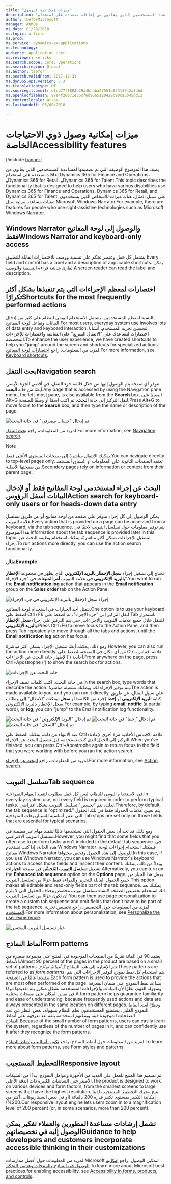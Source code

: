 ```yaml
---
title: "ميزات إمكانية الوصول"
description: "يصف هذا الموضوع الوظيفة التي تم تصميمها لمساعدة المستخدمين الذين يعانون من إعاقات متعددة على استخدام Dynamics 365 for Finance and Operations، وDynamics 365 for Retail، وDynamics 365 for Talent."
author: TLeforMicrosoft
manager: AnnBe
ms.date: 01/23/2018
ms.topic: article
ms.prod: 
ms.service: dynamics-ax-applications
ms.technology: 
audience: Application User
ms.reviewer: sericks
ms.search.scope: Core, Operations
ms.search.region: Global
ms.author: tlefor
ms.search.validFrom: 2017-12-31
ms.dyn365.ops.version: 7.3
ms.translationtype: HT
ms.sourcegitcommit: efcb77ff883b29a4bbaba27551e02311742afbbd
ms.openlocfilehash: 97e4f20871e36cf6d9665120428c90ca3b45dd13
ms.contentlocale: ar-sa
ms.lasthandoff: 05/08/2018

---
```


# <a name="accessibility-features"></a><span data-ttu-id="d7cf3-103">ميزات إمكانية وصول ذوي الاحتياجات الخاصة</span><span class="sxs-lookup"><span data-stu-id="d7cf3-103">Accessibility features</span></span>

[!include [banner](../includes/banner.md)]

<span data-ttu-id="d7cf3-104">يصف هذا الموضوع الوظيفة التي تم تصميمها لمساعدة المستخدمين الذين يعانون من إعاقات متعددة على استخدام Dynamics 365 for Finance and Operations، وDynamics 365 for Retail، وDynamics 365 for Talent.</span><span class="sxs-lookup"><span data-stu-id="d7cf3-104">This topic describes the functionality that is designed to help users who have various disabilities use Dynamics 365 for Finance and Operations, Dynamics 365 for Retail, and Dynamics 365 for Talent.</span></span> <span data-ttu-id="d7cf3-105">على سبيل المثال، هناك ميزات للأشخاص الذين يستخدمون تقنيات مساعدة مرئية، مثل Microsoft Windows Narrator.</span><span class="sxs-lookup"><span data-stu-id="d7cf3-105">For example, there are features for people who use sight-assistive technologies such as Microsoft Windows Narrator.</span></span>

## <a name="windows-narrator-and-keyboard-only-access"></a><span data-ttu-id="d7cf3-106">Windows Narrator والوصول إلى لوحة المفاتيح فقط</span><span class="sxs-lookup"><span data-stu-id="d7cf3-106">Windows Narrator and keyboard-only access</span></span>

<span data-ttu-id="d7cf3-107">يشتمل كل حقل وعنصر تحكم على تسمية ووصف للاختصارات القابلة للتطبيق.</span><span class="sxs-lookup"><span data-stu-id="d7cf3-107">Every field and control has a label and a description of applicable shortcuts.</span></span> <span data-ttu-id="d7cf3-108">يمكن لقارئ شاشة قراءة التسمية والوصف.</span><span class="sxs-lookup"><span data-stu-id="d7cf3-108">A screen reader can read the label and description.</span></span>

## <a name="shortcuts-for-the-most-frequently-performed-actions"></a><span data-ttu-id="d7cf3-109">اختصارات لمعظم الإجراءات التي يتم تنفيذها بشكل أكثر تكرارًا</span><span class="sxs-lookup"><span data-stu-id="d7cf3-109">Shortcuts for the most frequently performed actions</span></span>

<span data-ttu-id="d7cf3-110">بالنسبة لمعظم المستخدمين، يشتمل الاستخدام اليومي للنظام على كثير من إدخال البيانات وتفاعل لوحة المفاتيح.</span><span class="sxs-lookup"><span data-stu-id="d7cf3-110">For most users, everyday system use involves lots of data entry and keyboard interaction.</span></span> <span data-ttu-id="d7cf3-111">لتحسين تجربة المستخدم، أنشأنا اختصارات لتساعدك على "الانتقال السريع" على الشاشة واختصارات للإجراءات المخصصة.</span><span class="sxs-lookup"><span data-stu-id="d7cf3-111">To enhance the user experience, we have created shortcuts to help you "jump" around the screen and shortcuts for specialized actions.</span></span> <span data-ttu-id="d7cf3-112">لمزيد من المعلومات، راجع [اختصارات لوحة المفاتيح](shortcut-keys.md).</span><span class="sxs-lookup"><span data-stu-id="d7cf3-112">For more information, see [Keyboard shortcuts](shortcut-keys.md).</span></span>

## <a name="navigation-search"></a><span data-ttu-id="d7cf3-113">بحث التنقل</span><span class="sxs-lookup"><span data-stu-id="d7cf3-113">Navigation search</span></span>

<span data-ttu-id="d7cf3-114">تتوفر أي صفحة يتم الوصول إليها من خلال قائمة جزء التنقل، في أقصى الجزء الأيسر، أيضًا من خانة **البحث**.</span><span class="sxs-lookup"><span data-stu-id="d7cf3-114">Any page that is accessed by using the Navigation pane menu, the left-most pane, is also available from the **Search** box.</span></span> <span data-ttu-id="d7cf3-115">اضغط على Alt+G لنقل التركيز إلى خانة **البحث**، ثم اكتب اسمًا أو وصفًا للصفحة.</span><span class="sxs-lookup"><span data-stu-id="d7cf3-115">Press Alt+G to move focus to the **Search** box, and then type the name or description of the page.</span></span>

![تم إدخال "حساب مصرفي" في خانة البحث](media/6d08b0be32808221023e2aa92d69fd70.png)

<span data-ttu-id="d7cf3-117">لمزيد من المعلومات، راجع [بحث التنقل](navigation-search.md).</span><span class="sxs-lookup"><span data-stu-id="d7cf3-117">For more information, see [Navigation search](navigation-search.md).</span></span>

> [!NOTE]
> <span data-ttu-id="d7cf3-118">يمكنك الانتقال مباشرةً إلى صفحات المستوى الأعلى فقط.</span><span class="sxs-lookup"><span data-stu-id="d7cf3-118">You can navigate directly to top-level pages only.</span></span> <span data-ttu-id="d7cf3-119">تعتمد الصفحات الثانوية على المعلومات أو السياق المستمد من صفحتها الأصلية.</span><span class="sxs-lookup"><span data-stu-id="d7cf3-119">Secondary pages rely on information or context from their parent page.</span></span>

## <a name="action-search-for-keyboard-only-users-or-for-heads-down-data-entry"></a><span data-ttu-id="d7cf3-120">البحث عن إجراء لمستخدمي لوحة المفاتيح فقط أو لإدخال البيانات أسفل الرؤوس</span><span class="sxs-lookup"><span data-stu-id="d7cf3-120">Action search for keyboard-only users or for heads-down data entry</span></span>

<span data-ttu-id="d7cf3-121">يمكن الوصول إلى كل إجراء متوفر على صفحة من لوحة مفاتيح أو عن طريق تسلسل علامة التبويب.</span><span class="sxs-lookup"><span data-stu-id="d7cf3-121">Every action that is provided on a page can be accessed from a keyboard, via the tab sequence.</span></span> <span data-ttu-id="d7cf3-122">يتم توفير معلومات حول تسلسل التبويب لاحقًا في هذا الموضوع.</span><span class="sxs-lookup"><span data-stu-id="d7cf3-122">Information about the tab sequence is provided later in this topic.</span></span> <span data-ttu-id="d7cf3-123">لتشغيل الإجراءات بشكل أكثر مباشرةً، يمكنك استخدام وظيفة البحث عن إجراء.</span><span class="sxs-lookup"><span data-stu-id="d7cf3-123">To run actions more directly, you can use the action search functionality.</span></span>

### <a name="example"></a><span data-ttu-id="d7cf3-124">مثال</span><span class="sxs-lookup"><span data-stu-id="d7cf3-124">Example</span></span>

<span data-ttu-id="d7cf3-125">تحتاج إلى تشغيل إجراء **سجل الإخطار بالبريد الإلكتروني** الذي يظهر في مجموعة **الإخطار بالبريد الإلكتروني** في علامة التبويب **أمر المبيعات** في "جزء الإجراء".</span><span class="sxs-lookup"><span data-stu-id="d7cf3-125">You want to run the **Email notification log** action that appears in the **Email notification** group on the **Sales order** tab on the Action Pane.</span></span>

![إجراء سجل الإخطار بالبريد الإلكتروني في جزء الإجراء](media/f0d78399e7fafcd85ded1cd1e3d34f3c.jpg)

<span data-ttu-id="d7cf3-127">يتمثل أحد الخيارات في استخدام لوحة المفاتيح.</span><span class="sxs-lookup"><span data-stu-id="d7cf3-127">One option is to use your keyboard.</span></span> <span data-ttu-id="d7cf3-128">اضغط على Ctrl+F6 لنقل التركيز إلى "جزء الإجراء"، ثم اضغط على Tab باستمرار للتنقل خلال جميع علامات التبويب والإجراءات, حتى يتم التركيز على إجراء **سجل الإخطار بالبريد الإلكتروني**.</span><span class="sxs-lookup"><span data-stu-id="d7cf3-128">Press Ctrl+F6 to move focus to the Action Pane, and then press Tab repeatedly to move through all the tabs and actions, until the **Email notification log** action has focus.</span></span>

<span data-ttu-id="d7cf3-129">ومع ذلك، يمكنك أيضًا تشغيل الإجراء بشكل أكثر مباشرةً.</span><span class="sxs-lookup"><span data-stu-id="d7cf3-129">However, you can also run the action more directly.</span></span> <span data-ttu-id="d7cf3-130">من أي مكان في الصفحة، اضغط على Ctrl+علامة اقتباس أحادية (') لإظهار خانة البحث عن الإجراءات.</span><span class="sxs-lookup"><span data-stu-id="d7cf3-130">From anywhere on the page, press Ctrl+Apostrophe (') to show the search box for actions.</span></span>

![خانة البحث عن الإجراءات](media/80f7e8c5ac412fdf2c8a12f7728f135a.jpg)

<span data-ttu-id="d7cf3-132">في خانة البحث، اكتب كلمات تصف الإجراء.</span><span class="sxs-lookup"><span data-stu-id="d7cf3-132">In the search box, type words that describe the action.</span></span> <span data-ttu-id="d7cf3-133">يتم توفير الإجراء لك، ويمكنك تشغيله مباشرةً.</span><span class="sxs-lookup"><span data-stu-id="d7cf3-133">The action is made available to you, and you can run it directly.</span></span> <span data-ttu-id="d7cf3-134">على سبيل المثال، عن طريق كتابة **البريد الإلكتروني** أو **إخط** (جزء من الكلمة) أو **سجل**، يمكنك "الانتقال" إلى وظائف سجل الإخطار بالبريد الإلكتروني.</span><span class="sxs-lookup"><span data-stu-id="d7cf3-134">For example, by typing **email**, **notific** (a partial word), or **log**, you can "jump" to the Email notification log functionality.</span></span>

![تم إدخال "البريد الإلكتروني" في خانة البحث](media/image4.png) ![تم إدخال "إخط" في خانة البحث](media/image5.png) ![تم إدخال "السجل" في خانة البحث](media/image6.png)

<span data-ttu-id="d7cf3-138">عند الانتهاء من ذلك، يمكنك الضغط على Ctrl+علامة الاقتباس الأحادية مرة أخرى لإعادة التركيز إلى الحقل الذي كنت تستخدمه قبل تشغيل البحث عن الإجراء.</span><span class="sxs-lookup"><span data-stu-id="d7cf3-138">When you've finished, you can press Ctrl+Apostrophe again to return focus to the field that you were working with before you ran the action search.</span></span>

<span data-ttu-id="d7cf3-139">لمزيد من المعلومات، راجع [البحث عن الإجراء](action-search.md).</span><span class="sxs-lookup"><span data-stu-id="d7cf3-139">For more information, see [Action search](action-search.md).</span></span>

## <a name="tab-sequence"></a><span data-ttu-id="d7cf3-140">تسلسل التبويب</span><span class="sxs-lookup"><span data-stu-id="d7cf3-140">Tab sequence</span></span>

<span data-ttu-id="d7cf3-141">في الاستخدام اليومي للنظام، ليس كل حقل مطلوب لتنفيذ المهام النموذجية.</span><span class="sxs-lookup"><span data-stu-id="d7cf3-141">In everyday system use, not every field is required in order to perform typical tasks.</span></span> <span data-ttu-id="d7cf3-142">لذلك، يتم "تحسين" تسلسل التبويب بشكل افتراضي.</span><span class="sxs-lookup"><span data-stu-id="d7cf3-142">Therefore, by default, the tab sequence is "optimized."</span></span> <span data-ttu-id="d7cf3-143">يتم تعيين علامات الجدولة فقط في تلك الحقول التي تعتبر أساسية للسيناريوهات النموذجية.</span><span class="sxs-lookup"><span data-stu-id="d7cf3-143">Tab stops are set only on those fields that are essential for typical scenarios.</span></span>

<span data-ttu-id="d7cf3-144">ومع ذلك، قد تجد أن بعض الحقول التي تستخدمها غالبًا لتنفيذ مهام غير مضمنة في تسلسل التبويب الافتراضي.</span><span class="sxs-lookup"><span data-stu-id="d7cf3-144">However, you might find that some fields that you often use to perform tasks aren't included in the default tab sequence.</span></span> <span data-ttu-id="d7cf3-145">في هذه الحالة، إذا كنت تستخدم Windows Narrator، فيمكنك استخدام إجراءات لوحة مفاتيح Windows Narrator للوصول إلى هذه الحقول وفحص محتواها.</span><span class="sxs-lookup"><span data-stu-id="d7cf3-145">In this case, if you use Windows Narrator, you can use Windows Narrator's keyboard actions to access those fields and inspect their content.</span></span> <span data-ttu-id="d7cf3-146">وبدلاً من ذلك، يمكنك تشغيل **تسلسل التبويب المُحسَّن** في صفحة **الخيارات**.</span><span class="sxs-lookup"><span data-stu-id="d7cf3-146">Alternatively, you can turn on the **Enhanced tab sequence** option on the **Options** page.</span></span> <span data-ttu-id="d7cf3-147">يجعل هذا الخيار من جميع الحقول القابلة للتحرير وللقراءة فقط جزءًا من تسلسل التبويب.</span><span class="sxs-lookup"><span data-stu-id="d7cf3-147">This option makes all editable and read-only fields part of the tab sequence.</span></span> <span data-ttu-id="d7cf3-148">يمكنك بعد ذلك استخدام تخصيص الصفحة لإنشاء تسلسل تبويب مخصص وحذف الحقول التي لا يلزم أن تكون جزءًا من تسلسل التبويب.</span><span class="sxs-lookup"><span data-stu-id="d7cf3-148">You can then use page personalization to create a custom tab sequence and omit fields that don't have to be part of the tab sequence.</span></span> <span data-ttu-id="d7cf3-149">لمزيد من المعلومات حول التخصيص، راجع [تخصيص تجربة المستخدم](personalize-user-experience.md).</span><span class="sxs-lookup"><span data-stu-id="d7cf3-149">For more information about personalization, see [Personalize the user experience](personalize-user-experience.md).</span></span>

![خيار تسلسل التبويب المحسن](media/8c0f12bbb3f26032997ef0ba95d89b6a.png)

## <a name="form-patterns"></a><span data-ttu-id="d7cf3-151">أنماط النماذج</span><span class="sxs-lookup"><span data-stu-id="d7cf3-151">Form patterns</span></span>

<span data-ttu-id="d7cf3-152">يعتمد 90 في المائة تقريبًا من الصفحات الموجودة في المنتج على مجموعة صغيرة من الأنماط.</span><span class="sxs-lookup"><span data-stu-id="d7cf3-152">Almost 90 percent of the pages in the product are based on a small set of patterns.</span></span> <span data-ttu-id="d7cf3-153">تتم الإشارة إلى هذه النماذج كـ *أنماط نماذج*.</span><span class="sxs-lookup"><span data-stu-id="d7cf3-153">These patterns are referred to as *form patterns*.</span></span> <span data-ttu-id="d7cf3-154">يتم استخدام كل نمط نموذج لتوفير الإجراءات التي يتم تنفيذها غالبًا في الصفحة.</span><span class="sxs-lookup"><span data-stu-id="d7cf3-154">Each form pattern is used to provide the actions that are most often performed on the page.</span></span> <span data-ttu-id="d7cf3-155">يساعد نمط النموذج على ضمان المعرفة وسهولة الفهم، نظرًا لأن البيانات والإجراءات المستخدمة بشكل متكرر يتم تقديمها دومًا في نفس المكان على صفحات مختلفة.</span><span class="sxs-lookup"><span data-stu-id="d7cf3-155">A form pattern helps guarantee familiarity and ease of understanding, because frequently used actions and data are always presented in the same location on different pages.</span></span> <span data-ttu-id="d7cf3-156">ونظرًا لعدد أنماط النموذج القليل، يستطيع المستخدمون تعلم النظام بسهولة، بغض النظر عن عدد الصفحات الموجودة فيه، ويمكنهم استخدامه بثقة بعد تعرفهم على أنماط النماذج.</span><span class="sxs-lookup"><span data-stu-id="d7cf3-156">Because of the small number of form patterns, users can easily learn the system, regardless of the number of pages in it, and can confidently use it after they recognize the form patterns.</span></span>

<span data-ttu-id="d7cf3-157">لمزيد من المعلومات حول أنماط النماذج، راجع [تكوين أساليب وأنماط النماذج](../../dev-itpro/user-interface/form-styles-patterns.md).</span><span class="sxs-lookup"><span data-stu-id="d7cf3-157">To learn more about form patterns, see [Form styles and patterns](../../dev-itpro/user-interface/form-styles-patterns.md).</span></span>

## <a name="responsive-layout"></a><span data-ttu-id="d7cf3-158">التخطيط المستجيب</span><span class="sxs-lookup"><span data-stu-id="d7cf3-158">Responsive layout</span></span>

<span data-ttu-id="d7cf3-159">تم تصميم هذا المنتج للعمل على العديد من الأجهزة وعوامل النموذج، بدءًا من الشبكات الأصغر حتى الشاشات الكبيرة ذات الدقة الأعلى.</span><span class="sxs-lookup"><span data-stu-id="d7cf3-159">The product is designed to work on various devices and form factors, from the smallest screens to large screens that have the highest resolution.</span></span> <span data-ttu-id="d7cf3-160">يتيح محرك التخطيط المستجيب لدينا إمكانية التكبير بمستوى تكبير قدره 200 بالمائة (أو في بعض السيناريوهات، أكثر من 200%).</span><span class="sxs-lookup"><span data-stu-id="d7cf3-160">Our responsive layout engine lets users zoom in to a magnification level of 200 percent (or, in some scenarios, more than 200 percent).</span></span>

## <a name="guidance-to-help-developers-and-customers-incorporate-accessible-thinking-in-their-customizations"></a><span data-ttu-id="d7cf3-161">تشمل إرشادات مساعدة المطورين والعملاء تفكير يمكن الوصول إليه في تخصيصاتهم</span><span class="sxs-lookup"><span data-stu-id="d7cf3-161">Guidance to help developers and customers incorporate accessible thinking in their customizations</span></span>

<span data-ttu-id="d7cf3-162">لمزيد من المعلومات حول أفضل ممارسات Microsoft لتمكين الوصول، راجع [إمكانية الوصول في النماذج والمنتجات وعناصر التحكم](../../dev-itpro/user-interface/enable-accessibility.md).</span><span class="sxs-lookup"><span data-stu-id="d7cf3-162">To learn more about Microsoft best practices for enabling accessibility, see [Accessibility in forms, products, and controls](../../dev-itpro/user-interface/enable-accessibility.md).</span></span>


